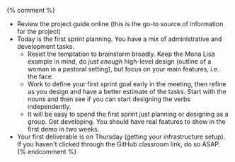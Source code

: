 {% comment %}
* Review the project guide online (this is the go-to source of information for
  the project)
* Today is the first sprint planning. You have a mix of administrative and
  development tasks. 
    * Resist the temptation to brainstorm broadly. Keep the Mona Lisa example
      in mind, do *just enough* high-level design (outline of a woman in a
      pastoral setting), but focus on your main features, i.e. the face.
    * Work to define your first sprint goal early in the meeting, then refine
      as you design and have a better estimate of the tasks. Start with the
      nouns and then see if you can start designing the verbs independently.
    * It will be easy to spend the first sprint just planning or designing as a
      group. Get developing. You should have real features to show in the first
      demo in two weeks.
* Your first deliverable is on Thursday (getting your infrastructure setup). If
  you haven't clicked through the GitHub classroom link, do so ASAP.
{% endcomment %}
